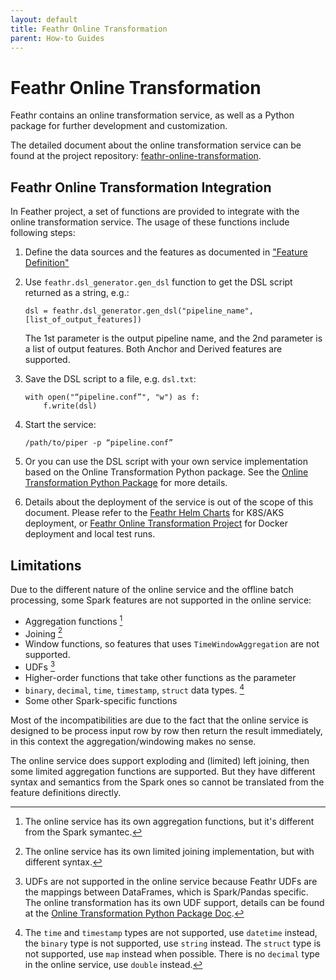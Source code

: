 ```yaml
---
layout: default
title: Feathr Online Transformation
parent: How-to Guides
---
```


# Feathr Online Transformation

Feathr contains an online transformation service, as well as a Python package for further development and customization.

The detailed document about the online transformation service can be found at the project repository: [feathr-online-transformation](https://github.com/feathr-ai/feathr-online).

## Feathr Online Transformation Integration

In Feather project, a set of functions are provided to integrate with the online transformation service. The usage of these functions include following steps:
1. Define the data sources and the features as documented in ["Feature Definition"](../concepts/feature-definition.md)
2. Use `feathr.dsl_generator.gen_dsl` function to get the DSL script returned as a string, e.g.:
    ```
    dsl = feathr.dsl_generator.gen_dsl("pipeline_name", [list_of_output_features])
    ```
    The 1st parameter is the output pipeline name, and the 2nd parameter is a list of output features. Both Anchor and Derived features are supported.
3. Save the DSL script to a file, e.g. `dsl.txt`:
    ```
    with open("“pipeline.conf”", "w") as f:
        f.write(dsl)
    ```
4. Start the service:
    ```
    /path/to/piper -p “pipeline.conf”
    ```
5. Or you can use the DSL script with your own service implementation based on the Online Transformation Python package. See the [Online Transformation Python Package](https://github.com/feathr-ai/feathr-online/tree/main/python) for more details.

6. Details about the deployment of the service is out of the scope of this document. Please refer to the [Feathr Helm Charts](https://github.com/feathr-ai/helm-charts) for K8S/AKS deployment, or [Feathr Online Transformation Project](https://github.com/feathr-ai/feathr-online) for Docker deployment and local test runs.

## Limitations

Due to the different nature of the online service and the offline batch processing, some Spark features are not supported in the online service:

* Aggregation functions [^1]
* Joining [^2]
* Window functions, so features that uses `TimeWindowAggregation` are not supported.
* UDFs [^3]
* Higher-order functions that take other functions as the parameter
* `binary`, `decimal`, `time`, `timestamp`, `struct` data types. [^4]
* Some other Spark-specific functions

Most of the incompatibilities are due to the fact that the online service is designed to be process input row by row then return the result immediately, in this context the aggregation/windowing makes no sense.

The online service does support exploding and (limited) left joining, then some limited aggregation functions are supported. But they have different syntax and semantics from the Spark ones so cannot be translated from the feature definitions directly.


[^1]: The online service has its own aggregation functions, but it's different from the Spark symantec.
    
[^2]: The online service has its own limited joining implementation, but with different syntax.
    
[^3]: UDFs are not supported in the online service because Feathr UDFs are the mappings between DataFrames, which is Spark/Pandas specific. The online transformation has its own UDF support, details can be found at the [Online Transformation Python Package Doc](https://github.com/feathr-ai/feathr-online/tree/main/python). 

[^4]: The `time` and `timestamp` types are not supported, use `datetime` instead, the `binary` type is not supported, use `string` instead. The `struct` type is not supported, use `map` instead when possible. There is no `decimal` type in the online service, use `double` instead.
